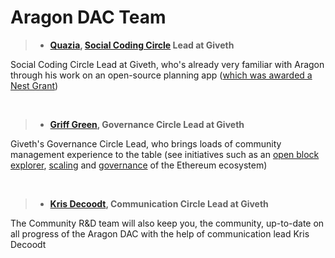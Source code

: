 # Aragon DAC Team

> - **[Quazia](https://github.com/quazia), [Social Coding Circle](https://medium.com/giveth/what-is-social-coding-fa81feacfa32) Lead at Giveth**

Social Coding Circle Lead at Giveth, who's already very familiar with Aragon through his work on an open-source planning app ([which was awarded a Nest Grant](https://blog.aragon.org/aragon-nest-first-awarded-grants-29a2f3aa8d4a/))

&nbsp;

> - **[Griff Green](https://twitter.com/thegrifft), Governance Circle Lead at Giveth**

Giveth's Governance Circle Lead, who brings loads of community management experience to the table (see initiatives such as an [open block explorer](https://www.youtube.com/watch?v=CXtkv-HzEso&list=PL4Artm1rmCWE5qYEOTaaPRl4fD5ORXFty), [scaling](http://scalingnow.giveth.io/) and [governance](https://www.youtube.com/playlist?list=PL4Artm1rmCWGiXwPth2TK1oOC9jXoUtlK) of the Ethereum ecosystem)

&nbsp;

> - **[Kris Decoodt](https://medium.com/@krrisis), Communication Circle Lead at Giveth**

The Community R&D team will also keep you, the community, up-to-date on all progress of the Aragon DAC with the help of communication lead Kris Decoodt
